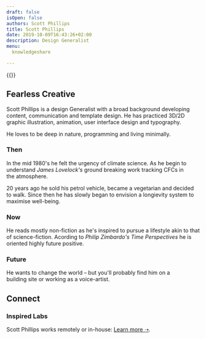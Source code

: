 ```yaml
---
draft: false
isOpen: false
authors: Scott Phillips
title: Scott Phillips
date: 2019-10-09T16:43:26+02:00
description: Design Generalist
menu:
  knowledgeshare

---
```


{{<flickity src="/img/profile.jpg" title="Scott Phillips at Rool, Umbria" color="" selectCell="flkty.selectCell( value, isWrapped, isInstant )" >}}

<!--# AKA: Inspired&nbsp;Labs-->
## Fearless Creative

Scott Phillips is a design Generalist with a broad background developing content, communication and template&nbsp;design. He has practiced 3D/2D graphic&nbsp;illustration, animation, <!--3D&nbsp;graphics,--> user&nbsp;interface design and&nbsp;typography.

He loves to be deep in nature, programming and living&nbsp;minimally.

### Then

In the mid 1980's he felt the urgency of climate science. As he <!--precosiously--> begin to understand _James Lovelock's_ ground breaking work tracking CFCs in the&nbsp;atmosphere.

<!--Just before the millenium,--> 20 years ago he sold his petrol vehicle, became a vegetarian and decided to&nbsp;walk. Since then he has slowly began to envision a longievity system to maximise well-being<!--that directs a life of simplicity and&nbsp;mindfulness-->.

### Now

He reads mostly non-fiction as he's inspired to pursue a lifestyle akin to that of science-fiction. Acording to _Philip Zimbardo's_ _Time Perspectives_ he is oriented highly future&nbsp;positive.

### Future

He wants to change the world – but you'll probably find him on a building&nbsp;site or working as a&nbsp;voice-artist.


## Connect
### Inspired&nbsp;Labs

Scott Phillips works remotely or&nbsp;in-house: [Learn more &#x279D;](https://inspiredlabs.co.uk/).
